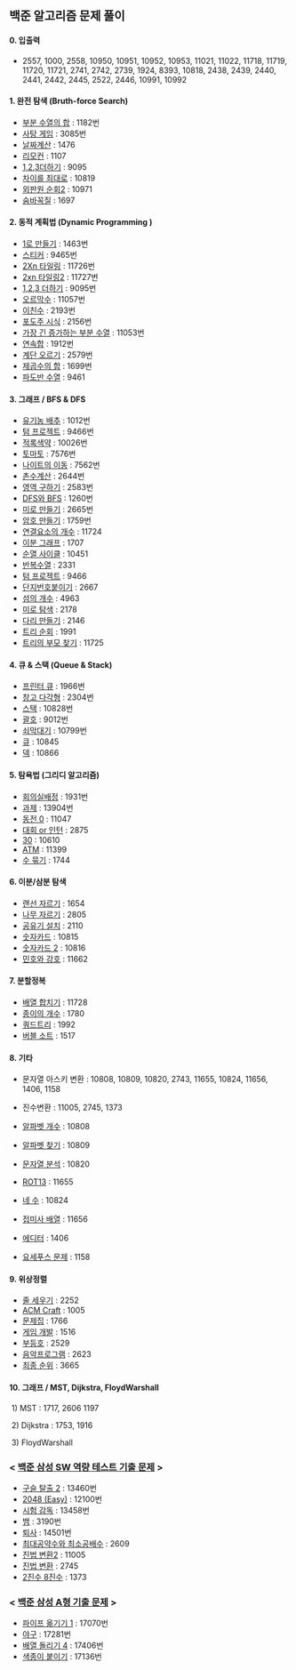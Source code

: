 ## 백준 알고리즘 문제 풀이

#### 0. 입출력

* 2557, 1000, 2558, 10950, 10951, 10952, 10953, 11021, 11022, 11718, 11719, 11720, 11721, 2741, 2742, 2739, 1924, 8393, 10818, 2438, 2439, 2440, 2441, 2442, 2445, 2522, 2446, 10991, 10992

#### 1. 완전 탐색 (Bruth-force Search)

* [부분 수열의 합]( https://www.acmicpc.net/problem/1182) : 1182번
* [사탕 게임](https://www.acmicpc.net/problem/3085) : 3085번 
* [날짜계산](https://www.acmicpc.net/problem/1476) : 1476
* [리모컨](https://www.acmicpc.net/problem/1107) : 1107
* [1,2,3더하기](https://www.acmicpc.net/problem/9095) : 9095
* [차이를 최대로](https://www.acmicpc.net/problem/10819) : 10819
* [외판원 순회2](https://www.acmicpc.net/problem/10971) : 10971
* [숨바꼭질](https://www.acmicpc.net/problem/1697) : 1697

#### 2. 동적 계획법 (Dynamic Programming )

- [1로 만들기](https://www.acmicpc.net/problem/1463) : 1463번
- [스티커](https://www.acmicpc.net/problem/9465) : 9465번
- [2Xn 타일링](https://www.acmicpc.net/problem/11726) : 11726번
- [2xn 타일링2](https://www.acmicpc.net/problem/11727) : 11727번
- [1,2,3 더하기]() : 9095번
- [오르막수](https://www.acmicpc.net/problem/11057) : 11057번
- [이친수](https://www.acmicpc.net/problem/2193) : 2193번
- [포도주 시식](https://www.acmicpc.net/problem/2156) : 2156번
- [가장 긴 증가하는 부분 수열](https://www.acmicpc.net/problem/11053) : 11053번
- [연속합](https://www.acmicpc.net/problem/1912) : 1912번
- [계단 오르기](https://www.acmicpc.net/problem/2579) : 2579번
- [제곱수의 합](https://www.acmicpc.net/problem/1699) : 1699번
- [파도반 수열](https://www.acmicpc.net/problem/9461) : 9461

#### 3. **그래프 / BFS & DFS**

- [유기농 배추](https://www.acmicpc.net/problem/1012) : 1012번
- [텀 프로젝트](https://www.acmicpc.net/problem/9466) : 9466번
- [적록색약](https://www.acmicpc.net/problem/10026) : 10026번
- [토마토](https://www.acmicpc.net/problem/7576) : 7576번
- [나이트의 이동](https://www.acmicpc.net/problem/7562) : 7562번
- [촌수계산](https://www.acmicpc.net/problem/2644) : 2644번
- [영역 구하기](https://www.acmicpc.net/problem/2583) : 2583번
- [DFS와 BFS](https://www.acmicpc.net/problem/1260) : 1260번
- [미로 만들기](https://www.acmicpc.net/problem/2665) : 2665번
- [암호 만들기](https://www.acmicpc.net/problem/1759) : 1759번
- [연결요소의 개수](https://www.acmicpc.net/problem/11724) : 11724
- [이분 그래프](https://www.acmicpc.net/problem/1707) : 1707
- [순열 사이클](https://www.acmicpc.net/problem/10451) : 10451
- [반복수열](https://www.acmicpc.net/problem/2331) : 2331
- [텀 프로젝트](https://www.acmicpc.net/problem/9466) : 9466
- [단지번호붙이기](https://www.acmicpc.net/problem/2667) : 2667
- [섬의 개수](https://www.acmicpc.net/problem/4963) : 4963
- [미로 탐색](https://www.acmicpc.net/problem/2178) : 2178
- [다리 만들기](https://www.acmicpc.net/problem/2146) : 2146
- [트리 순회](https://www.acmicpc.net/problem/1991) : 1991
- [트리의 부모 찾기](https://www.acmicpc.net/problem/11725) : 11725

#### 4. 큐 & 스택 (Queue & Stack)

- [프린터 큐](https://www.acmicpc.net/problem/1966) : 1966번
- [창고 다각형](https://www.acmicpc.net/problem/2304) : 2304번
- [스택](https://www.acmicpc.net/problem/10828) : 10828번
- [괄호](https://www.acmicpc.net/problem/9012) : 9012번
- [쇠막대기](https://www.acmicpc.net/problem/10799) : 10799번
- [큐](https://www.acmicpc.net/problem/10845) : 10845
- [덱](https://www.acmicpc.net/problem/10866) : 10866

#### 5. 탐욕법 (그리디 알고리즘)

- [회의실배정](https://www.acmicpc.net/problem/1931) : 1931번
- [과제](https://www.acmicpc.net/problem/13904) : 13904번
- [동전 0](https://www.acmicpc.net/problem/11047) : 11047
- [대회 or 인턴](https://www.acmicpc.net/problem/2875) : 2875
- [30](https://www.acmicpc.net/problem/10610) : 10610
- [ATM](https://www.acmicpc.net/problem/11399) : 11399
- [수 묶기](https://www.acmicpc.net/problem/1744) : 1744

#### 6. 이분/삼분 탐색

* [랜선 자르기](https://www.acmicpc.net/problem/1654) : 1654
* [나무 자르기](https://www.acmicpc.net/problem/2805) : 2805
* [공유기 설치](https://www.acmicpc.net/problem/2110) : 2110
* [숫자카드](https://www.acmicpc.net/problem/10815) : 10815
* [숫자카드 2](https://www.acmicpc.net/problem/10816) : 10816
* [민호와 강호](https://www.acmicpc.net/problem/11662) : 11662

#### 7. 분할정복

* [배열 합치기](https://www.acmicpc.net/problem/11728) : 11728
* [종이의 개수](https://www.acmicpc.net/problem/1780) : 1780
* [쿼드트리](https://www.acmicpc.net/problem/1992) : 1992
* [버블 소트](https://www.acmicpc.net/problem/1517) : 1517

#### 8. 기타

* 문자열 아스키 변환 : 10808, 10809, 10820, 2743, 11655, 10824, 11656, 1406, 1158
* 진수변환 : 11005, 2745, 1373

* [알파벳 개수](https://www.acmicpc.net/problem/10808) : 10808
* [알파벳 찾기](https://www.acmicpc.net/problem/10809) : 10809
* [문자열 분석](https://www.acmicpc.net/problem/10820) : 10820
* [ROT13](https://www.acmicpc.net/problem/11655) : 11655
* [네 수](https://www.acmicpc.net/problem/10824) : 10824
* [접미사 배열](https://www.acmicpc.net/problem/11656) : 11656
* [에디터](https://www.acmicpc.net/problem/1406) : 1406
* [요세푸스 문제](https://www.acmicpc.net/problem/1158) : 1158

#### 9. 위상정렬

* [줄 세우기](https://www.acmicpc.net/problem/2252) : 2252
* [ACM Craft](https://www.acmicpc.net/problem/1005) : 1005
* [문제집](https://www.acmicpc.net/problem/1766) : 1766
* [게임 개발](https://www.acmicpc.net/problem/1516) : 1516
* [부등호](https://www.acmicpc.net/problem/2529) : 2529
* [음악프로그램](https://www.acmicpc.net/problem/2623) : 2623
* [최종 순위](https://www.acmicpc.net/problem/3665) : 3665



#### 10. 그래프 / MST, Dijkstra, FloydWarshall

​	1) MST : 1717, 2606 1197

​	2) Dijkstra : 1753, 1916

​	3) FloydWarshall 



### < [백준 삼성 SW 역량 테스트 기출 문제](https://www.acmicpc.net/workbook/view/1152) >

- [구슬 탈출 2](https://www.acmicpc.net/problem/13460) : 13460번
- [2048 (Easy)](https://www.acmicpc.net/problem/12100) : 12100번
- [시험 감독](https://www.acmicpc.net/problem/13458) : 13458번 
- [뱀](https://www.acmicpc.net/problem/3190) : 3190번 
- [퇴사](https://www.acmicpc.net/problem/14501) : 14501번
- [최대공약수와 최소공배수](https://www.acmicpc.net/problem/2609) : 2609
- [진법 변환2](https://www.acmicpc.net/problem/11005) : 11005
- [진법 변환](https://www.acmicpc.net/problem/2745) : 2745
- [2진수 8진수](https://www.acmicpc.net/problem/1373) : 1373



### < [백준 삼성 A형 기출 문제](https://www.acmicpc.net/workbook/view/2771) >

- [파이프 옮기기 1](https://www.acmicpc.net/problem/17070) : 17070번
- [야구](https://www.acmicpc.net/problem/17281) : 17281번
- [배열 돌리기 4](https://www.acmicpc.net/problem/17406) : 17406번
- [색종이 붙이기](https://www.acmicpc.net/problem/17136) : 17136번
